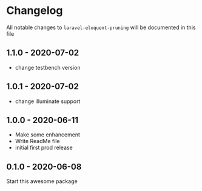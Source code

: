 # Changelog

All notable changes to `laravel-eloquent-pruning` will be documented in this file

## 1.1.0 - 2020-07-02
- change testbench version

## 1.0.1 - 2020-07-02
- change illuminate support

## 1.0.0 - 2020-06-11
- Make some enhancement
- Write ReadMe file
- initial first prod release

## 0.1.0 - 2020-06-08
Start this awesome package








